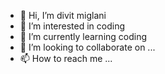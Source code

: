 - 👋 Hi, I’m divit miglani
- 👀 I’m interested in coding
- 🌱 I’m currently learning coding
- 💞️ I’m looking to collaborate on ...
- 📫 How to reach me ...

<!---
5896369ASdc/5896369ASdc is a ✨ special ✨ repository because its `README.md` (this file) appears on your GitHub profile.
You can click the Preview link to take a look at your changes.
--->
